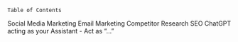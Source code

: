     Table of Contents

Social Media
Marketing
Email Marketing
Competitor Research
SEO
ChatGPT acting as your Assistant - Act as “…”

